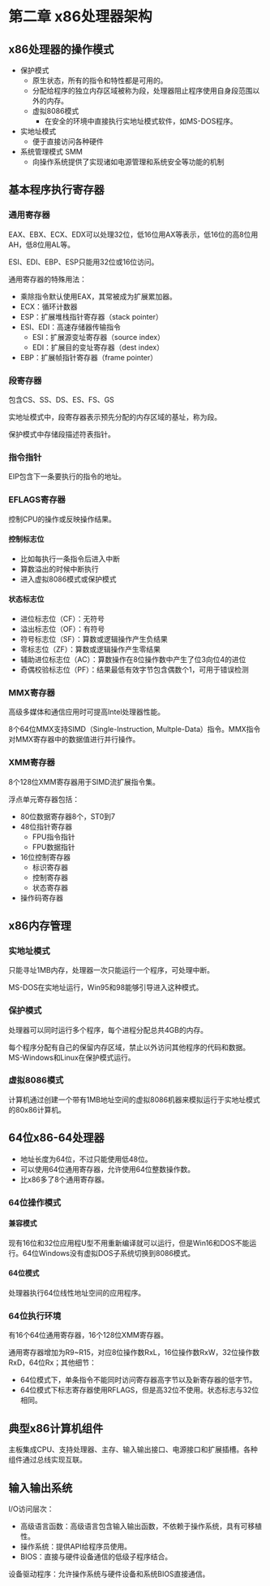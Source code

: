 # 第二章 x86处理器架构

## x86处理器的操作模式

- 保护模式
  - 原生状态，所有的指令和特性都是可用的。
  - 分配给程序的独立内存区域被称为段，处理器阻止程序使用自身段范围以外的内存。
  - 虚拟8086模式
    - 在安全的环境中直接执行实地址模式软件，如MS-DOS程序。
- 实地址模式
  - 便于直接访问各种硬件
- 系统管理模式 SMM
  - 向操作系统提供了实现诸如电源管理和系统安全等功能的机制

## 基本程序执行寄存器

### 通用寄存器

EAX、EBX、ECX、EDX可以处理32位，低16位用AX等表示，低16位的高8位用AH，低8位用AL等。

ESI、EDI、EBP、ESP只能用32位或16位访问。

通用寄存器的特殊用法：

- 乘除指令默认使用EAX，其常被成为扩展累加器。
- ECX：循环计数器
- ESP：扩展堆栈指针寄存器（stack pointer）
- ESI、EDI：高速存储器传输指令
  - ESI：扩展源变址寄存器（source index）
  - EDI：扩展目的变址寄存器（dest index）
- EBP：扩展帧指针寄存器（frame pointer）

### 段寄存器

包含CS、SS、DS、ES、FS、GS

实地址模式中，段寄存器表示预先分配的内存区域的基址，称为段。

保护模式中存储段描述符表指针。

### 指令指针

EIP包含下一条要执行的指令的地址。

### EFLAGS寄存器

控制CPU的操作或反映操作结果。

#### 控制标志位

- 比如每执行一条指令后进入中断
- 算数溢出的时候中断执行
- 进入虚拟8086模式或保护模式

#### 状态标志位

- 进位标志位（CF）：无符号
- 溢出标志位（OF）：有符号
- 符号标志位（SF）：算数或逻辑操作产生负结果
- 零标志位（ZF）：算数或逻辑操作产生零结果
- 辅助进位标志位（AC）：算数操作在8位操作数中产生了位3向位4的进位
- 奇偶校验标志位（PF）：结果最低有效字节包含偶数个1，可用于错误检测

### MMX寄存器

高级多媒体和通信应用时可提高Intel处理器性能。

8个64位MMX支持SIMD（Single-Instruction, Multple-Data）指令。MMX指令对MMX寄存器中的数据值进行并行操作。

### XMM寄存器

8个128位XMM寄存器用于SIMD流扩展指令集。

浮点单元寄存器包括：

- 80位数据寄存器8个，ST0到7
- 48位指针寄存器
  - FPU指令指针
  - FPU数据指针
- 16位控制寄存器
  - 标识寄存器
  - 控制寄存器
  - 状态寄存器
- 操作码寄存器

## x86内存管理

### 实地址模式

只能寻址1MB内存，处理器一次只能运行一个程序，可处理中断。

MS-DOS在实地址运行，Win95和98能够引导进入这种模式。

### 保护模式

处理器可以同时运行多个程序，每个进程分配总共4GB的内存。

每个程序分配有自己的保留内存区域，禁止以外访问其他程序的代码和数据。MS-Windows和Linux在保护模式运行。

### 虚拟8086模式

计算机通过创建一个带有1MB地址空间的虚拟8086机器来模拟运行于实地址模式的80x86计算机。

## 64位x86-64处理器

- 地址长度为64位，不过只能使用低48位。
- 可以使用64位通用寄存器，允许使用64位整数操作数。
- 比x86多了8个通用寄存器。

### 64位操作模式

#### 兼容模式

现有16位和32位应用程U型不用重新编译就可以运行，但是Win16和DOS不能运行。64位Windows没有虚拟DOS子系统切换到8086模式。

#### 64位模式

处理器执行64位线性地址空间的应用程序。

### 64位执行环境

有16个64位通用寄存器，16个128位XMM寄存器。

通用寄存器增加为R9~R15，对应8位操作数RxL，16位操作数RxW，32位操作数RxD，64位Rx；其他细节：

- 64位模式下，单条指令不能同时访问寄存器高字节以及新寄存器的低字节。
- 64位模式下标志寄存器使用RFLAGS，但是高32位不使用。状态标志与32位相同。

## 典型x86计算机组件

主板集成CPU、支持处理器、主存、输入输出接口、电源接口和扩展插槽。各种组件通过总线实现互联。

## 输入输出系统

I/O访问层次：

- 高级语言函数：高级语言包含输入输出函数，不依赖于操作系统，具有可移植性。
- 操作系统：提供API给程序员使用。
- BIOS：直接与硬件设备通信的低级子程序结合。

设备驱动程序：允许操作系统与硬件设备和系统BIOS直接通信。
